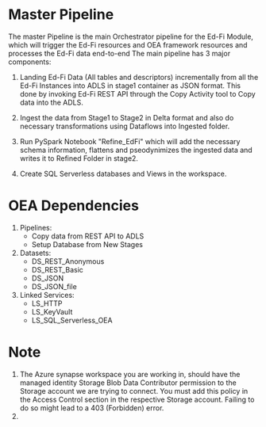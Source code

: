 # Master Pipeline
The master Pipeline is the main Orchestrator pipeline for the Ed-Fi Module, which will trigger the Ed-Fi resources and OEA framework resources and processes the Ed-Fi data end-to-end
The main pipeline has 3 major components:

1. Landing Ed-Fi Data (All tables and descriptors) incrementally from all the Ed-Fi Instances into ADLS in stage1 container as JSON format. This done by invoking Ed-Fi REST API through the Copy Activity tool to Copy data into the ADLS.

2. Ingest the data from Stage1 to Stage2 in Delta format and also do necessary transformations using Dataflows into Ingested folder.

3. Run PySpark Notebook "Refine_EdFi" which will add the necessary schema information, flattens and pseodynimizes the ingested data and writes it to Refined Folder in stage2.

4. Create SQL Serverless databases and Views in the workspace.

# OEA Dependencies
1) Pipelines:
   - Copy data from REST API to ADLS
   - Setup Database from New Stages
2) Datasets:
   - DS_REST_Anonymous
   - DS_REST_Basic
   - DS_JSON
   - DS_JSON_file
3) Linked Services:
   - LS_HTTP
   - LS_KeyVault
   - LS_SQL_Serverless_OEA

# Note
1) The Azure synapse workspace you are working in, should have the managed identity Storage Blob Data Contributor permission to the Storage account we are trying to connect. You must add this policy in the Access Control section in the respective Storage account. Failing to do so might lead to a 403 (Forbidden) error.
2)
